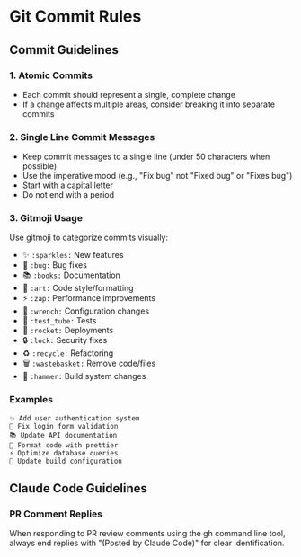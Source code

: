 # Git Commit Rules

## Commit Guidelines

### 1. Atomic Commits
- Each commit should represent a single, complete change
- If a change affects multiple areas, consider breaking it into separate commits

### 2. Single Line Commit Messages
- Keep commit messages to a single line (under 50 characters when possible)
- Use the imperative mood (e.g., "Fix bug" not "Fixed bug" or "Fixes bug")
- Start with a capital letter
- Do not end with a period

### 3. Gitmoji Usage
Use gitmoji to categorize commits visually:

- ✨ `:sparkles:` New features
- 🐛 `:bug:` Bug fixes
- 📚 `:books:` Documentation
- 🎨 `:art:` Code style/formatting
- ⚡ `:zap:` Performance improvements
- 🔧 `:wrench:` Configuration changes
- 🧪 `:test_tube:` Tests
- 🚀 `:rocket:` Deployments
- 🔒 `:lock:` Security fixes
- ♻️ `:recycle:` Refactoring
- 🗑️ `:wastebasket:` Remove code/files
- 🔨 `:hammer:` Build system changes

### Examples
```
✨ Add user authentication system
🐛 Fix login form validation
📚 Update API documentation
🎨 Format code with prettier
⚡ Optimize database queries
🔧 Update build configuration
```

## Claude Code Guidelines

### PR Comment Replies
When responding to PR review comments using the gh command line tool, always end replies with "(Posted by Claude Code)" for clear identification.

